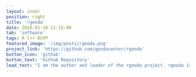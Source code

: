 ```yaml
---
layout: inner
position: right
title: 'rgeoda'
date: 2020-01-10 21:15:00
tab: 'software'
tags: R C++ RCPP
featured_image: '/img/posts/rgeoda.png'
project_link: 'https://github.com/geodacenter/rgeoda'
button_icon: 'github'
button_text: 'Github Repository'
lead_text: "I am the author and leader of the rgeoda project. rgeoda is a R package for spatial data analysis based on libgeoda and GeoDa. It provides spatial data analysis functionalities including Exploratory Spatial Data Analysis, Spatial Cluster Detection and Clustering Analysis, Regionalization, etc. based on the C++ source code of GeoDa, which is an open-source software tool that serves as an introduction to spatial data analysis. "
---
```


